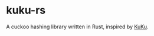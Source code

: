 # kuku-rs

A cuckoo hashing library written in Rust, inspired by [KuKu](https://github.com/microsoft/Kuku).
